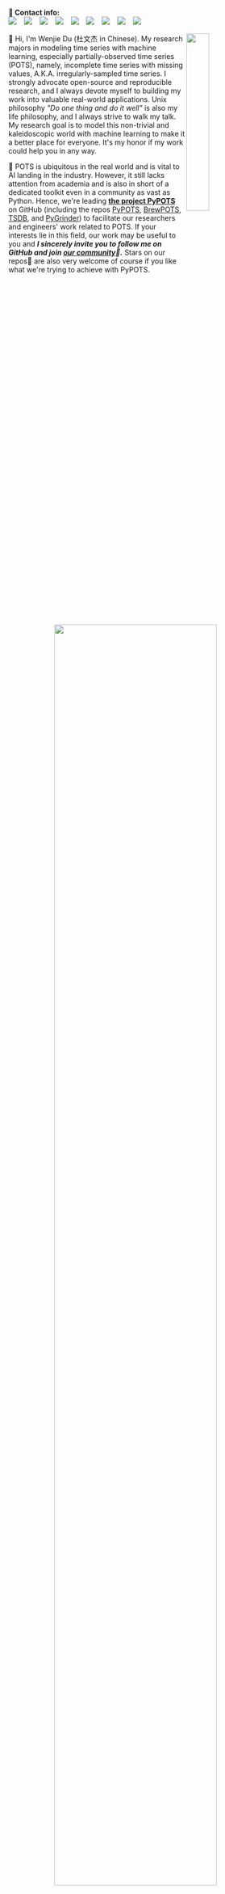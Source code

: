 **🤙 Contact info:**  
[![](https://img.shields.io/badge/GoogleScholar-Wenjie_Du-grey?style=flat-square&labelColor=4285F4&logo=googlescholar&logoColor=white)](https://scholar.google.com/citations?user=j9qvUg0AAAAJ&hl=en) &ensp;
[![](https://img.shields.io/badge/arXiv-du__w__1-grey?style=flat-square&labelColor=B31B1B&logo=arxiv&logoColor=white)](https://arxiv.org/a/du_w_1.html) &ensp;
[![](https://img.shields.io/badge/LinkedIn-Wenjie--Du-grey?style=flat-square&labelColor=0A66C2&logo=linkedin&logoColor=white)](https://www.linkedin.com/in/wenjie-du) &ensp;
[![](https://img.shields.io/badge/WeChat-__W__DU__-grey?style=flat-square&labelColor=07C160&logo=wechat&logoColor=white)](https://github.com/WenjieDu/WenjieDu/blob/main/figs/contacts/Wechat_WDU.jpg) &ensp;
[![](https://img.shields.io/badge/Bilibili-__W__DU__-grey?&style=flat-square&labelColor=00A1D6&logo=bilibili&logoColor=white)](https://space.bilibili.com/293737817) &ensp;
[![](https://img.shields.io/badge/Gmail-wenjay.du-grey?style=flat-square&labelColor=EA4335&logo=gmail&logoColor=white)](mailto:wenjay.du@gmail.com) &ensp;
[![](https://img.shields.io/badge/Medium-WenjieDu-grey?style=flat-square&labelColor=000000&logo=medium&logoColor=white)](https://medium.com/@WenjieDu) &ensp;
[![](https://img.shields.io/badge/Zoom-schedule_it!-grey?style=flat-square&labelColor=2D8CFF&logo=zoom&logoColor=white)](https://calendly.com/wenjiedu) &ensp;
[![](https://img.shields.io/badge/Slack-PyPOTS_community-grey?&style=flat-square&labelColor=4A154B&logo=slack&logoColor=white)](https://join.slack.com/t/pypots-org/shared_invite/zt-1gq6ufwsi-p0OZdW~e9UW_IA4_f1OfxA) &ensp;

<a href='https://profile-summary-for-github.com/user/WenjieDu' target="_blank">
    <img align='right' width='30%' src='https://github-readme-stats-i2t55arsw-wenjiedu.vercel.app/api?username=wenjiedu&count_private=true&show_icons=true&theme=onedark&hide_rank=true&hide_title=true&bg_color=264653&border_color=2a9d8f&icon_color=e76f51&text_color=eae2b7'>
</a>

👋 Hi, I'm Wenjie Du (杜文杰 in Chinese). My research majors in modeling time series with machine learning,
especially partially-observed time series (POTS), namely, incomplete time series with missing values,
A.K.A. irregularly-sampled time series. I strongly advocate open-source and reproducible research, 
and I always devote myself to building my work into valuable real-world applications.
Unix philosophy *"Do one thing and do it well"* is also my life philosophy, and I always strive to walk my talk.
My research goal is to model this non-trivial and kaleidoscopic world with machine learning to make it a better place for everyone.
It's my honor if my work could help you in any way.

🤔 POTS is ubiquitous in the real world and is vital to AI landing in the industry. However, 
it still lacks attention from academia and is also in short of a dedicated toolkit even in a community as vast as Python.
Hence, we're leading <ins>**the project PyPOTS**</ins> on GitHub (including the repos [PyPOTS](https://github.com/WenjieDu/PyPOTS),
[BrewPOTS](https://github.com/WenjieDu/BrewPOTS), [TSDB](https://github.com/WenjieDu/TSDB),
and [PyGrinder](https://github.com/WenjieDu/PyGrinder)) to facilitate our researchers and engineers' work
related to POTS. If your interests lie in this field, our work may be useful to you and
***I sincerely invite you to follow me on GitHub and join [our community](https://github.com/WenjieDu/PyPOTS#-community)🤝.*** 
Stars on our repos🌟 are also very welcome of course if you like what we're trying to achieve with PyPOTS.

<p align="center">
<a href="https://pypots.com/ecosystem" target="_blank">
    <img src="https://pypots.com/figs/pypots_logos/PyPOTS_Ecosystem.jpg" width="80%"/>
</a>
</p>

💬 I'm open to questions related to my research and always try my best to help others.
I love questioning myself and I never stop. If you have questions for discussion or have interests in collaboration,
please feel free to drop me an email or ping me on LinkedIn/WeChat/Slack (<ins>**contact info is at the top**</ins>) 😃  
**Note that I'm very glad to help review papers related to my research, but ONLY for open-source ones with readable code.**

❤️ If you enjoy what I do, you can [fund me and become a sponsor](https://github.com/sponsors/WenjieDu).
And I assure you that every penny from sponsorships will be used to support impactful open-science research.

😊 Thank you for reading my profile.

<details>
<summary>🏠 Visits</summary>
<a href="https://github.com/WenjieDu" target="_blank">
    <img align="left" alt="number of profile visits" src="https://hits.seeyoufarm.com/api/count/incr/badge.svg?url=https%3A%2F%2Fgithub.com%2FWenjieDu&count_bg=%2379C83D&title_bg=%23555555&icon=&icon_color=%23E7E7E7&title=Visits+since+May+2022&edge_flat=false">
</a>
</details>

![](https://hit.yhype.me/github/profile?user_id=17807970)